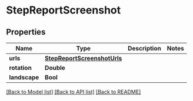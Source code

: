 # StepReportScreenshot

## Properties
Name | Type | Description | Notes
------------ | ------------- | ------------- | -------------
**urls** | [**StepReportScreenshotUrls**](StepReportScreenshotUrls.md) |  | 
**rotation** | **Double** |  | 
**landscape** | **Bool** |  | 

[[Back to Model list]](../README.md#documentation-for-models) [[Back to API list]](../README.md#documentation-for-api-endpoints) [[Back to README]](../README.md)


